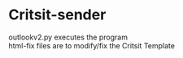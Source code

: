 # Critsit-sender

outlookv2.py executes the program  
html-fix files are to modify/fix the Critsit Template  
 
